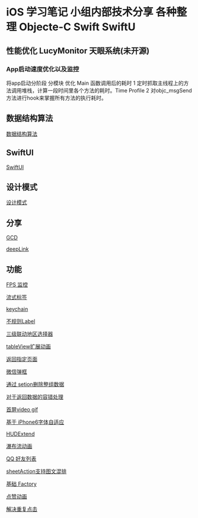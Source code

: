 # iOS 学习笔记 小组内部技术分享 各种整理 Objecte-C Swift SwiftU

## 性能优化 LucyMonitor 天眼系统(未开源)
### App启动速度优化以及监控
将app启动分阶段 分模块 优化
Main 函数调用后的耗时
1 定时抓取主线程上的方法调用堆栈，计算一段时间里各个方法的耗时。Time Profile
2 对objc_msgSend方法进行hook来掌握所有方法的执行耗时。

## 数据结构算法
[数据结构算法](https://github.com/heliosneverend/awesomeTip)

## SwiftUI
[SwiftUI](https://github.com/heliosneverend/SwiftUIDemo)

## 设计模式
[设计模式](https://github.com/heliosneverend/DesignPattern_swift)

## 分享
[GCD](https://github.com/heliosneverend/share_GCD)

[deepLink](https://juejin.im/post/6844903920985178126)

## 功能
[FPS 监控](https://github.com/heliosneverend/HeliosWeakProxy)

[流式标签](https://github.com/heliosneverend/HeliosTagListView)

[keychain](https://github.com/heliosneverend/HeliosKeychain)

[不规则Label](https://github.com/heliosneverend/HeliosAdjectLabel)

[三级联动地区选择器](https://github.com/heliosneverend/HeliosLocationChoice)

[tableView扩展动画](https://github.com/heliosneverend/HeliosTableViewAnimal)

[返回指定页面](https://github.com/heliosneverend/popToViewController)

[微信弹框](https://github.com/heliosneverend/weChatFootAction)

[通过 setion删除整组数据](https://github.com/heliosneverend/DragSectionHeaderViewDeleteData)

[对于返回数据的容错处理](https://github.com/heliosneverend/HeliosReplaceNullValue)

[首屏video gif](https://github.com/heliosneverend/HeliosLaunchController)

[基于 iPhone6字体自适应](https://github.com/heliosneverend/HeliosFontAdjus)

[HUDExtend](https://github.com/heliosneverend/NHHUDExtend)

[瀑布流动画](https://github.com/heliosneverend/HeliosCollectView)

[QQ 好友列表](https://github.com/heliosneverend/HeliosTreeTableView)

[sheetAction支持图文混排](https://github.com/heliosneverend/HeliosImgAndTextSheetView)

[基础 Factory](https://github.com/heliosneverend/HeliosBaseFactory)

[点赞动画](https://github.com/heliosneverend/HeliosStarView)

[解决重复点击](https://github.com/heliosneverend/HeliosRepeatButton)




